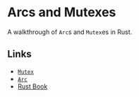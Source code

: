 # Arcs and Mutexes

A walkthrough of `Arc`s and `Mutex`es in Rust.


## Links

  * [`Mutex`](https://doc.rust-lang.org/std/sync/struct.Mutex.htm)
  * [`Arc`](https://doc.rust-lang.org/std/sync/struct.Arc.html)
  * [Rust Book](https://doc.rust-lang.org/book/ch16-03-shared-state.html)
